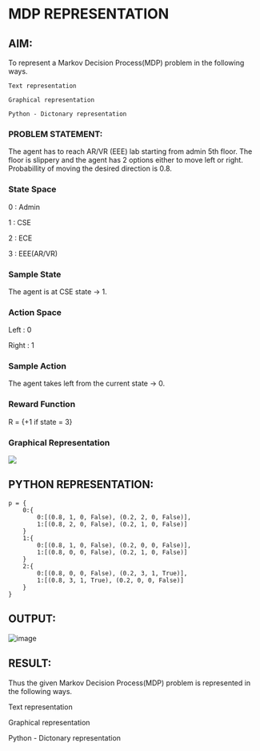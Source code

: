 # MDP REPRESENTATION

## AIM:

To represent a Markov Decision Process(MDP) problem in the following ways.

    Text representation

    Graphical representation

    Python - Dictonary representation

### PROBLEM STATEMENT:

The agent has to reach AR/VR (EEE) lab starting from admin 5th floor. The floor is slippery and the agent has 2 options either to move left or right. Probabillity of moving the desired direction is 0.8.

### State Space

0 : Admin

1 : CSE

2 : ECE

3 : EEE(AR/VR)

### Sample State

The agent is at CSE state -> 1.

### Action Space

Left : 0

Right : 1

### Sample Action

The agent takes left from the current state -> 0.

### Reward Function

R = {+1 if state = 3}

### Graphical Representation

![](1.png)

## PYTHON REPRESENTATION:

```
p = {
    0:{
        0:[(0.8, 1, 0, False), (0.2, 2, 0, False)],
        1:[(0.8, 2, 0, False), (0.2, 1, 0, False)]
    }
    1:{
        0:[(0.8, 1, 0, False), (0.2, 0, 0, False)],
        1:[(0.8, 0, 0, False), (0.2, 1, 0, False)]
    }
    2:{
        0:[(0.8, 0, 0, False), (0.2, 3, 1, True)],
        1:[(0.8, 3, 1, True), (0.2, 0, 0, False)]
    }
}
```

## OUTPUT:

![image](https://github.com/user-attachments/assets/b785ff8b-676e-4673-aa69-2f5a3874d28b)


## RESULT:

Thus the given Markov Decision Process(MDP) problem is represented in the following ways.

Text representation

Graphical representation

Python - Dictonary representation
